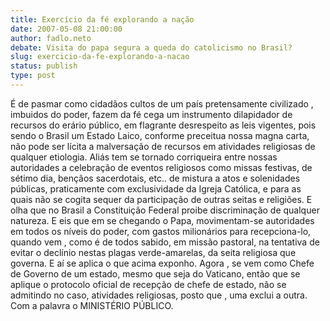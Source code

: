 ```yaml
---
title: Exercício da fé explorando a nação
date: 2007-05-08 21:00:00
author: fadlo.neto
debate: Visita do papa segura a queda do catolicismo no Brasil?
slug: exercicio-da-fe-explorando-a-nacao
status: publish 
type: post
---
```


É de pasmar como cidadãos cultos de um país pretensamente civilizado , imbuidos do poder, fazem da fé cega um instrumento dilapidador de recursos do erário público, em flagrante desrespeito as leis vigentes, pois sendo o Brasil um Estado Laico, conforme preceitua nossa magna carta, não pode ser lícita a malversação de recursos em atividades religiosas de qualquer etiologia. Aliás tem se tornado corriqueira entre nossas autoridades a celebração de eventos religiosos como missas festivas, de sétimo dia, bençãos sacerdotais, etc.. de mistura a atos e solenidades públicas, praticamente com exclusividade da Igreja Católica, e para as quais não se cogita sequer da participação de outras seitas e religiões. E olha que no Brasil a Constituição Federal proibe discriminação de qualquer natureza. E eis que em se chegando o Papa, movimentam-se autoridades em todos os níveis do poder, com gastos milionários para recepciona-lo, quando vem , como é de todos sabido, em missão pastoral, na tentativa de evitar o declínio nestas plagas verde-amarelas, da seita religiosa que governa. E aí se aplica o que acima exponho. Agora , se vem como Chefe de Governo de um estado, mesmo que seja do Vaticano, então que se aplique o protocolo oficial de recepção de chefe de estado, não se admitindo no caso, atividades religiosas, posto que , uma exclui a outra. Com a palavra o MINISTÉRIO PÚBLICO.
